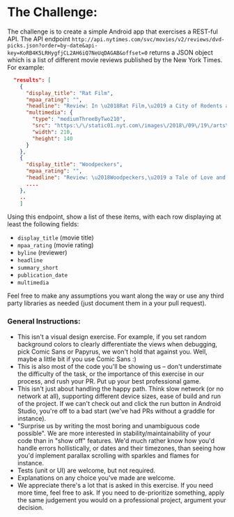 # The Challenge:

The challenge is to create a simple Android app that exercises a REST-ful API. The API endpoint `http://api.nytimes.com/svc/movies/v2/reviews/dvd-picks.json?order=by-date&api-key=KoRB4K5LRHygfjCL2AH6iQ7NeUqDAGAB&offset=0` returns a JSON object which is a list of different movie reviews published by the New York Times. 
For example:
```json
  "results": [
    {
      "display_title": "Rat Film",
      "mpaa_rating": "",
      "headline": "Review: In \u2018Rat Film,\u2019 a City of Rodents and Racial Oppression",
      "multimedia": {
        "type": "mediumThreeByTwo210",
        "src": "https:\/\/static01.nyt.com\/images\/2018\/09\/19\/arts\/19colette1\/merlin_143890539_b04f8a07-099a-46e2-9af4-3de2e7185111-mediumThreeByTwo210.jpg",
        "width": 210,
        "height": 140
      }
    },
    {
      "display_title": "Woodpeckers",
      "mpaa_rating": "",
      "headline": "Review: \u2018Woodpeckers,\u2019 a Tale of Love and Agonizing Penal Confinement",
      ....
    },
    ..
    ]
```

Using this endpoint, show a list of these items, with each row displaying at least the following fields:
- `display_title` (movie title)
- `mpaa_rating` (movie rating)
- `byline` (reviewer)
- `headline` 
- `summary_short`
- `publication_date`
- `multimedia` 

Feel free to make any assumptions you want along the way or use any third party libraries as needed (just document them in a your pull request).

### General Instructions:
- This isn't a visual design exercise. For example, if you set random background colors to clearly differentiate the views when debugging, pick Comic Sans or Papyrus, we won't hold that against you. Well, maybe a little bit if you use Comic Sans :)
- This is also most of the code you'll be showing us – don't understimate the difficulty of the task, or the importance of this exercise in our process, and rush your PR. Put up your best professional game.
- This isn't just about handling the happy path. Think slow network (or no network at all), supporting different device sizes, ease of build and run of the project. If we can't check out and click the run button in Android Studio, you're off to a bad start (we've had PRs without a graddle for instance).
- "Surprise us by writing the most boring and unambiguous code possible". We are more interested in stability/maintainability of your code than in "show off" features. We'd much rather know how you'd handle errors hollistically, or dates and their timezones, than seeing how you'd implement parallax scrolling with sparkles and flames for instance.
- Tests (unit or UI) are welcome, but not required.
- Explanations on any choice you've made are welcome.
- We appreciate there's a lot that is asked in this exercise. If you need more time, feel free to ask. If you need to de-prioritize something, apply the same judgement you would on a professional project, argument your decision.
